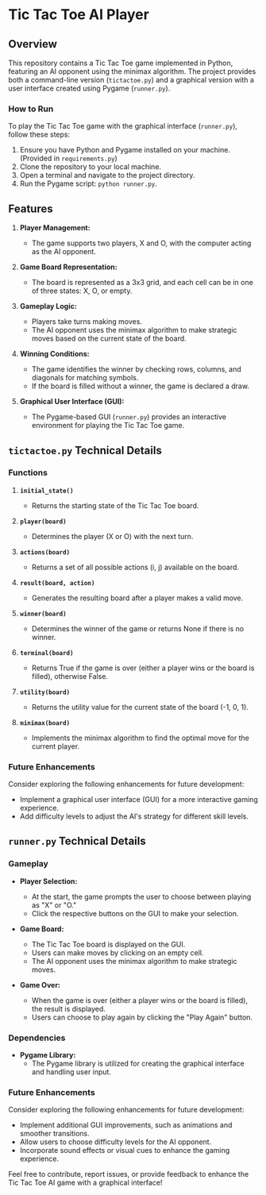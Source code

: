 # Tic Tac Toe AI Player

## Overview
This repository contains a Tic Tac Toe game implemented in Python, featuring an AI opponent using the minimax algorithm. The project provides both a command-line version (`tictactoe.py`) and a graphical version with a user interface created using Pygame (`runner.py`).

### How to Run
To play the Tic Tac Toe game with the graphical interface (`runner.py`), follow these steps:
1. Ensure you have Python and Pygame installed on your machine. (Provided in `requirements.py`)
2. Clone the repository to your local machine.
3. Open a terminal and navigate to the project directory.
4. Run the Pygame script: `python runner.py`.

## Features

1. **Player Management:**
   - The game supports two players, X and O, with the computer acting as the AI opponent.

2. **Game Board Representation:**
   - The board is represented as a 3x3 grid, and each cell can be in one of three states: X, O, or empty.

3. **Gameplay Logic:**
   - Players take turns making moves.
   - The AI opponent uses the minimax algorithm to make strategic moves based on the current state of the board.

4. **Winning Conditions:**
   - The game identifies the winner by checking rows, columns, and diagonals for matching symbols.
   - If the board is filled without a winner, the game is declared a draw.

5. **Graphical User Interface (GUI):**
   - The Pygame-based GUI (`runner.py`) provides an interactive environment for playing the Tic Tac Toe game.

## `tictactoe.py` Technical Details

### Functions

1. **`initial_state()`**
   - Returns the starting state of the Tic Tac Toe board.

2. **`player(board)`**
   - Determines the player (X or O) with the next turn.

3. **`actions(board)`**
   - Returns a set of all possible actions (i, j) available on the board.

4. **`result(board, action)`**
   - Generates the resulting board after a player makes a valid move.

5. **`winner(board)`**
   - Determines the winner of the game or returns None if there is no winner.

6. **`terminal(board)`**
   - Returns True if the game is over (either a player wins or the board is filled), otherwise False.

7. **`utility(board)`**
   - Returns the utility value for the current state of the board (-1, 0, 1).

8. **`minimax(board)`**
   - Implements the minimax algorithm to find the optimal move for the current player.

### Future Enhancements
Consider exploring the following enhancements for future development:
- Implement a graphical user interface (GUI) for a more interactive gaming experience.
- Add difficulty levels to adjust the AI's strategy for different skill levels.

## `runner.py` Technical Details

### Gameplay
- **Player Selection:**
  - At the start, the game prompts the user to choose between playing as "X" or "O."
  - Click the respective buttons on the GUI to make your selection.

- **Game Board:**
  - The Tic Tac Toe board is displayed on the GUI.
  - Users can make moves by clicking on an empty cell.
  - The AI opponent uses the minimax algorithm to make strategic moves.

- **Game Over:**
  - When the game is over (either a player wins or the board is filled), the result is displayed.
  - Users can choose to play again by clicking the "Play Again" button.

### Dependencies
- **Pygame Library:**
  - The Pygame library is utilized for creating the graphical interface and handling user input.

### Future Enhancements
Consider exploring the following enhancements for future development:
- Implement additional GUI improvements, such as animations and smoother transitions.
- Allow users to choose difficulty levels for the AI opponent.
- Incorporate sound effects or visual cues to enhance the gaming experience.

Feel free to contribute, report issues, or provide feedback to enhance the Tic Tac Toe AI game with a graphical interface!
